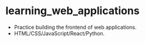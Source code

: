 # learning_web_applications

- Practice building the frontend of web applications.
- HTML/CSS/JavaScript/React/Python.
